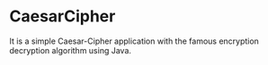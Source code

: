 # CaesarCipher
It is a simple Caesar-Cipher application with the famous encryption decryption algorithm using Java.
